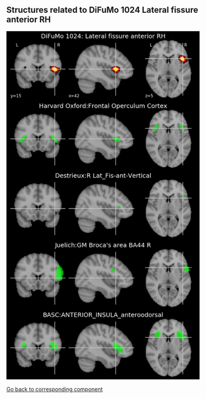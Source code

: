 


## Structures related to DiFuMo 1024 Lateral fissure anterior RH

![413](413.jpg "Structures related to DiFuMo 1024 Lateral fissure anterior RH")

[Go back to corresponding component](https://parietal-inria.github.io/DiFuMo/1024/html/413.html)